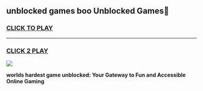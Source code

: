 
## unblocked games boo Unblocked Games👋
<h3>
<a href="https://premium.freeplayer.one?title=unblocked_games_boo&ref=16F">CLICK TO PLAY</a></h3>
<hr>

<h3>
<a href="https://premium.freeplayer.one?title=unblocked_games_boo&ref=16F">CLICK 2 PLAY</a>
  
</h3>

<a href="https://premium.freeplayer.one?title=unblocked_games_boo&ref=16F/"><img src="https://clearcache.store/games.png"></a>


**worlds hardest game unblocked: Your Gateway to Fun and Accessible Online Gaming**
